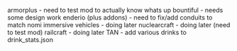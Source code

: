 armorplus - need to test mod to actually know whats up
bountiful - needs some design work
enderio (plus addons) - need to fix/add conduits to match nomi
immersive vehicles - doing later
nuclearcraft - doing later (need to test mod)
railcraft - doing later
TAN - add various drinks to drink_stats.json